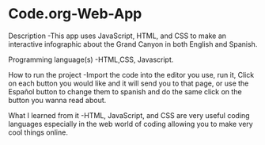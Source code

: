 # Code.org-Web-App

  Description
    -This app uses JavaScript, HTML, and CSS to make an interactive infographic about the Grand Canyon in both English and Spanish.
    
  Programming language(s)
    -HTML,CSS, Javascript.
    
  How to run the project
    -Import the code into the editor you use, run it, Click on each button you would like and it will send you to that page, or use the Español button to change them to spanish and do the same click on the button you wanna read about.
    
  What I learned from it
    -HTML, JavaScript, and CSS are very useful coding languages especially in the web world of coding allowing you to make very cool things online.
